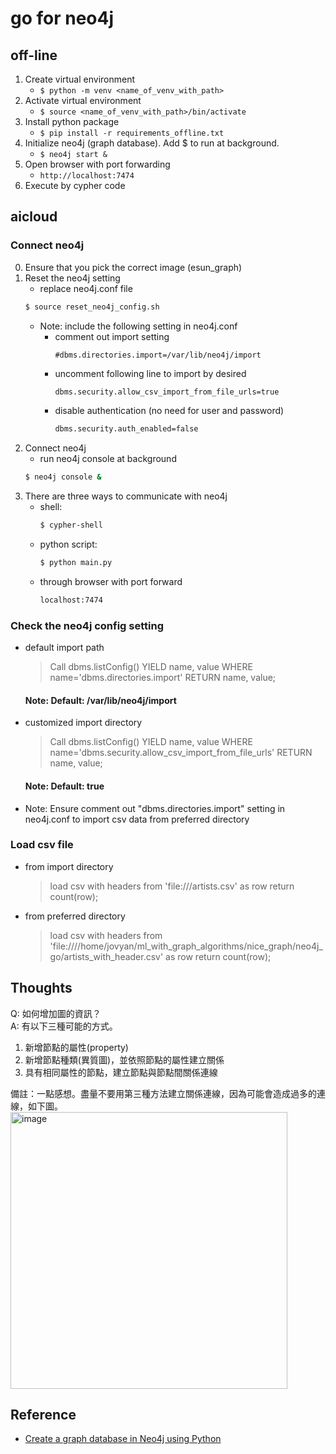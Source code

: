 # go for neo4j
## off-line
1. Create virtual environment
	- ```$ python -m venv <name_of_venv_with_path> ```
2. Activate virtual environment
	- ```$ source <name_of_venv_with_path>/bin/activate ```
3. Install python package
	- ```$ pip install -r requirements_offline.txt ```
4. Initialize neo4j (graph database). Add $ to run at background.
	- ```$ neo4j start &```
4. Open browser with port forwarding
	- ```http://localhost:7474```
5. Execute by cypher code

## aicloud
###  Connect neo4j
0. Ensure that you pick the correct image (esun_graph)
1. Reset the neo4j setting
	- replace neo4j.conf file
	```bash 
	$ source reset_neo4j_config.sh
	```
	- Note: include the following setting in neo4j.conf
		- comment out import setting
			```bash=
			#dbms.directories.import=/var/lib/neo4j/import
			```
		- uncomment following line to import by desired
			```bash
			dbms.security.allow_csv_import_from_file_urls=true
			```
		- disable authentication (no need for user and password)
			```bash
			dbms.security.auth_enabled=false
			```
2. Connect neo4j
	- run neo4j console at background
	```bash
	$ neo4j console &
	```
3. There are three ways to communicate with neo4j
	- shell: 
		```bash 
		$ cypher-shell 
		```
	- python script:
		```bash
		$ python main.py
		```
	- through browser with port forward 
		```bash
		localhost:7474
		```
### Check the neo4j config setting
- default import path
	> Call dbms.listConfig() YIELD name, value
				WHERE name='dbms.directories.import'
				RETURN name, value;

	#### Note: Default: /var/lib/neo4j/import
- customized import directory
	> Call dbms.listConfig() YIELD name, value
				WHERE name='dbms.security.allow_csv_import_from_file_urls'
				RETURN name, value;
	#### Note: Default: true
- Note: Ensure comment out "dbms.directories.import" setting in neo4j.conf to import csv data from preferred directory

### Load csv file 
- from import directory
	> load csv with headers from 'file:///artists.csv' as row return count(row);
- from preferred directory
	> load csv with headers from 'file:////home/jovyan/ml_with_graph_algorithms/nice_graph/neo4j_go/artists_with_header.csv' as row return count(row);


## Thoughts
Q: 如何增加圖的資訊？  
A: 有以下三種可能的方式。  
1. 新增節點的屬性(property)
2. 新增節點種類(異質圖)，並依照節點的屬性建立關係
3. 具有相同屬性的節點，建立節點與節點間關係連線 

備註：一點感想。盡量不要用第三種方法建立關係連線，因為可能會造成過多的連線，如下圖。
<img width="443" alt="image" src="https://user-images.githubusercontent.com/10674490/195478800-c392de39-b61a-40e8-9897-9232c967d84b.png">




## Reference
- [Create a graph database in Neo4j using Python](https://towardsdatascience.com/create-a-graph-database-in-neo4j-using-python-4172d40f89c4)
 
 
